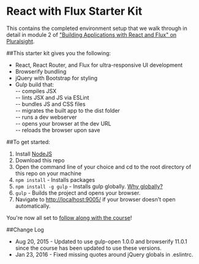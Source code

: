 # React with Flux Starter Kit
This contains the completed environment setup that we walk through in detail in module 2 of ["Building Applications with React and Flux" on Pluralsight](http://www.pluralsight.com/author/cory-house).

##This starter kit gives you the following:
- React, React Router, and Flux for ultra-responsive UI development  
- Browserify bundling  
- jQuery with Bootstrap for styling  
- Gulp build that:  
-- compiles JSX  
-- lints JSX and JS via ESLint  
-- bundles JS and CSS files  
-- migrates the built app to the dist folder  
-- runs a dev webserver  
-- opens your browser at the dev URL  
-- reloads the browser upon save  

##To get started:  
1. Install [NodeJS](http://www.nodejs.org)  
2. Download this repo 
3. Open the command line of your choice and cd to the root directory of this repo on your machine  
4. `npm install` - Installs packages
5. `npm install -g gulp` - Installs gulp globally. [Why globally?](http://stackoverflow.com/questions/22115400/why-do-we-need-to-install-gulp-globally-and-locally)
5. `gulp` - Builds the project and opens your browser. 
6. Navigate to [http://localhost:9005/](http://localhost:9005/) if your browser doesn't open automatically.

You're now all set to [follow along with the course](http://www.pluralsight.com/author/cory-house)! 


##Change Log
* Aug 20, 2015 - Updated to use gulp-open 1.0.0 and browserify 11.0.1 since the course has been updated to use these versions.  
* Jan 23, 2016 - Fixed missing quotes around jQuery globals in .eslintrc.